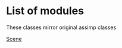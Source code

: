 # List of modules 
These classes mirror original assimp classes 

[Scene](https://irajsb.github.io/UE4_Assimp/Modules/Scene/Scene)